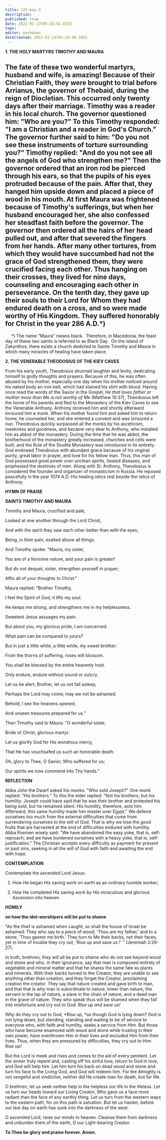 ```yaml
---
title: 125-may-3
description: 
published: true
date: 2022-02-23T05:26:42.025Z
tags: 
editor: markdown
dateCreated: 2022-02-23T05:26:40.105Z
---
```



**1. THE HOLY MARTYRS TIMOTHY AND MAURA**

The fate of these two wonderful martyrs, husband and wife, is amazing! Because of their Christian Faith, they were brought to trial before Arrianus, the governor of Thebaid, during the reign of Diocletian. This occurred only twenty days after their marriage. Timothy was a reader in his local church. The governor questioned him: "Who are you?" To this Timothy responded: "I am a Christian and a reader in God's Church." The governor further said to him: "Do you not see these instruments of torture surrounding you?" Timothy replied: "And do you not see all the angels of God who strengthen me?" Then the governor ordered that an iron rod be pierced through his ears, so that the pupils of his eyes protruded because of the pain. After that, they hanged him upside down and placed a piece of wood in his mouth. At first Maura was frightened because of Timothy's sufferings, but when her husband encouraged her, she also confessed her steadfast faith before the governor. The governor then ordered all the hairs of her head pulled out, and after that severed the fingers from her hands. After many other tortures, from which they would have succumbed had not the grace of God strengthened them, they were crucified facing each other. Thus hanging on their crosses, they lived for nine days, counseling and encouraging each other in perseverance. On the tenth day, they gave up their souls to their Lord for Whom they had endured death on a cross, and so were made worthy of His Kingdom. They suffered honorably for Christ in the year 286 A.D.*)
--------------------
     *) The name "Maura" means black.  Therefore, in Macedonia, the feast day of these two saints is referred to as Black Day.  On the island of Zakynthos, there exists a church dedicted to Saints Timothy and Maura in which many miracles of healing have taken place.


**2. THE VENERABLE THEODOSIUS OF THE KIEV CAVES**

From his early youth, Theodosius shunned laughter and levity, dedicating himself to godly thoughts and prayers. Because of this, he was often abused by his mother, especially one day when his mother noticed around his naked body an iron belt, which had stained his shirt with blood. Having once read the words of the Savior in the Gospel, *He that loves father or mother more than Me is not worthy of Me* (Matthew 10:37), Theodosius left the home of his parents and fled to the Monastery of the Kiev Caves to see the Venerable Anthony. Anthony received him and shortly afterward tonsured him a monk. When his mother found him and asked him to return home, he counseled her, and she entered a convent and was tonsured a nun. Theodosius quickly surpassed all the monks by his asceticism, meekness and goodness, and became very dear to Anthony, who installed him as abbot of the monastery. During the time that he was abbot, the brotherhood of the monastery greatly increased, churches and cells were built, and the Rule of the Studite Monastery was introduced in its entirety. God endowed Theodosius with abundant grace because of his virginal purity, great labor in prayer, and love for his fellow man. Thus, this man of God possessed great power over unclean spirits, healed diseases, and prophesied the destinies of men. Along with St. Anthony, Theodosius is considered the founder and organizer of monasticism in Russia. He reposed peacefully in the year 1074 A.D. His healing relics rest beside the relics of Anthony.



**HYMN OF PRAISE**

**SAINTS TIMOTHY AND MAURA**

Timothy and Maura, crucified and pale,

Looked at one another through the Lord Christ,

And with the spirit they saw each other better than with the eyes,

Being, in their pain, exalted above all things.

And Timothy spoke: "Maura, my sister,

You are of a feminine nature, and your pain is greater!

But do not despair, sister, strengthen yourself in prayer;

Affix all of your thoughts to Christ."

Maura replied: "Brother Timothy,

I feel the Spirit of God, it lifts my soul.

He keeps me strong, and strengthens me in my helplessness.

Sweetest Jesus assuages my pain.

But about you, my glorious pride, I am concerned.

What pain can be compared to yours?

But in just a little while, a little while, my sweet brother:

From the thorns of suffering, roses will blossom.

You shall be blessed by the entire heavenly host.

Only endure, endure without sound or outcry.

Let us be alert, Brother, let us not fall asleep;

Perhaps the Lord may come; may we not be ashamed.

Behold, I see the heavens opened,

And unseen treasures prepared for us."

Then Timothy said to Maura: "O wonderful sister,

Bride of Christ, glorious martyr:

Let us glorify God for His wondrous mercy,

That He has vouchsafed us such an honorable death.

Oh, glory to Thee, O Savior, Who suffered for us;

Our spirits we now commend into Thy hands."


**REFLECTION**

Abba John the Dwarf asked his monks: "Who sold Joseph?" One monk replied: "His brothers." To this the elder replied: "Not his brothers, but his humility. Joseph could have said that he was their brother and protested his being sold, but he remained silent. His humility, therefore, sold him. Afterward, this same humility made him master over Egypt." We defend ourselves too much from the external difficulties that come from surrendering ourselves to the will of God. That is why we lose the good fruits that are harvested at the end of difficulties endured with humility. Abba Poemen wisely said: "We have abandoned the easy yoke, that is, self-reproach; and we have burdened ourselves with a heavy yoke, that is, self-justification." The Christian accepts every difficulty as payment for present or past sins, seeking in all the will of God with faith and awaiting the end with hope.

**CONTEMPLATION**

Contemplate the ascended Lord Jesus:

1.  How He began His saving work on earth as an ordinary humble worker;

1.  How He completed His saving work by His miraculous and glorious Ascension into heaven.



**HOMILY**

**on how the idol-worshipers will be put to shame**

"As the thief is ashamed when caught, so shall the house of Israel be ashamed: They who say to a piece of wood, 'Thou are my father,' and to a stone, 'Thou gavest me birth.' They turn to Me their backs, not their faces; yet in time of trouble they cry out, 'Rise up and save us !' " (Jeremiah 2:26-27).

In truth, brethren, they will all be put to shame who do not see beyond wood and stone and who, in their ignorance, say that man is composed entirely of vegetable and mineral matter and that he shares the same fate as plants and minerals. With their backs turned to the Creator, they are unable to see anything other than creation, and they forget the Creator, proclaiming creation the creator. They say that nature created and gave birth to man, and that that is why man is subordinate to nature, lower than nature, the servant in the lap of nature, a slave in the chain of nature, and a dead man in the grave of nature. They who speak thus will be shamed when they fall into misfortune and cry out to God: *Rise up and save us!*

Why do they cry out to God, *Rise up, *as though God is lying down? God is not lying down, but standing; standing and waiting to be of service to everyone who, with faith and humility, seeks a service from Him. But those who have become enamored with wood and stone while trusting in their own power, have overthrown Him in their lives and excluded Him from their lives. Thus, when they are pressured by difficulties, they cry out to Him: *Rise up!*

But the Lord is meek and rises and comes to the aid of every penitent. Let the sinner truly repent and, casting off his sinful love, return to God in love, and God will help him. Let him turn his back on dead wood and stone and turn his face to the Living God, and God will redeem him. For the Almighty is not vengeful and vindictive, neither did He create man for death, but for life.

O brethren, let us seek neither help in the helpless nor life in the lifeless. Let us turn our heads toward our Living Creator, Who gave us a face more radiant than the face of any earthly thing. Let us turn from the western ways to the eastern path, for on this path is salvation. But let us hasten, before our last day on earth has sunk into the darkness of the west.

O ascended Lord, raise our minds to heaven. Cleanse them from darkness and unburden them of the earth, O our Light-bearing Creator.

**To Thee be glory and praise forever. Amen.**

